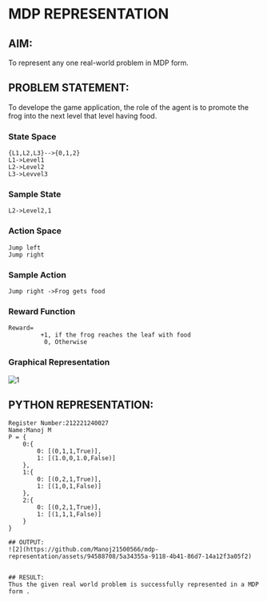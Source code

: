 # MDP REPRESENTATION

## AIM:
To represent any one real-world problem in MDP form.

## PROBLEM STATEMENT:
To develope the game application, the role of the agent is to promote the frog into the next level that level having food.

### State Space
~~~
{L1,L2,L3}-->{0,1,2}
L1->Level1
L2->Level2
L3->Levvel3
~~~
### Sample State
~~~
L2->Level2,1
~~~

### Action Space
~~~
Jump left
Jump right
~~~

### Sample Action
~~~
Jump right ->Frog gets food
~~~

### Reward Function
~~~
Reward= 
         +1, if the frog reaches the leaf with food
          0, Otherwise

~~~

### Graphical Representation
![1](https://github.com/Manoj21500566/mdp-representation/assets/94588708/3aad88f5-fb3a-474f-aec8-d0e3ff89aa2a)


## PYTHON REPRESENTATION:
~~~
Register Number:212221240027
Name:Manoj M
P = {
    0:{
        0: [(0,1,1,True)],
        1: [(1.0,0,1.0,False)]
    },
    1:{
        0: [(0,2,1,True)],
        1: [(1,0,1,False)]
    },
    2:{
        0: [(0,2,1,True)],
        1: [(1,1,1,False)]
    }
}

## OUTPUT:
![2](https://github.com/Manoj21500566/mdp-representation/assets/94588708/5a34355a-9118-4b41-86d7-14a12f3a05f2)


## RESULT:
Thus the given real world problem is successfully represented in a MDP form .

